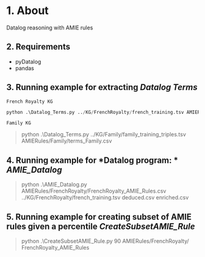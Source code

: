 # 1.  About

Datalog reasoning with AMIE rules

## 2. Requirements

* pyDatalog
* pandas

## 3. Running example for extracting *Datalog Terms*
`French Royalty KG`
```python
python .\Datalog_Terms.py ../KG/FrenchRoyalty/french_training.tsv AMIERules/FrenchRoyalty/terms_FrenchRoyalty.csv 
```
`Family KG`
>python .\Datalog_Terms.py ../KG/Family/family_training_triples.tsv AMIERules/Family/terms_Family.csv

## 4. Running example for *Datalog program: * *AMIE_Datalog*
>python .\AMIE_Datalog.py AMIERules/FrenchRoyalty/FrenchRoyalty_AMIE_Rules.csv ../KG/FrenchRoyalty/french_training.tsv deduced.csv enriched.csv

## 5. Running example for creating subset of AMIE rules given a percentile *CreateSubsetAMIE_Rule*
>python .\CreateSubsetAMIE_Rule.py 90 AMIERules/FrenchRoyalty/ FrenchRoyalty_AMIE_Rules
